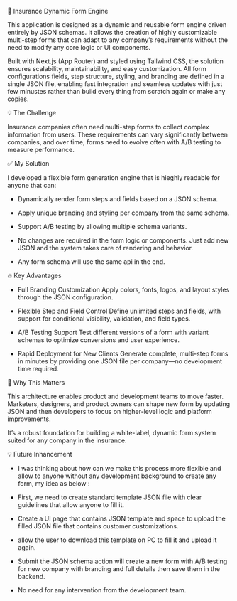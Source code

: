 📄 Insurance Dynamic Form Engine

This application is designed as a dynamic and reusable form engine driven entirely by JSON schemas. It allows the creation of highly customizable multi-step forms that can adapt to any company’s requirements without the need to modify any core logic or UI components.

Built with Next.js (App Router) and styled using Tailwind CSS, the solution ensures scalability, maintainability, and easy customization. All form configurations fields, step structure, styling, and branding are defined in a single JSON file, enabling fast integration and seamless updates with just few minustes rather than build every thing from scratch again or make any copies.

💡 The Challenge

Insurance companies often need multi-step forms to collect complex information from users. These requirements can vary significantly between companies, and over time, forms need to evolve often with A/B testing to measure performance.

✅ My Solution

I developed a flexible form generation engine that is hieghly readable for anyone that can:

- Dynamically render form steps and fields based on a JSON schema.

- Apply unique branding and styling per company from the same schema.

- Support A/B testing by allowing multiple schema variants.

- No changes are required in the form logic or components. Just add new JSON and the system takes care of rendering and behavior.

- Any form schema will use the same api in the end.

🔥 Key Advantages

- Full Branding Customization
Apply colors, fonts, logos, and layout styles through the JSON configuration.

- Flexible Step and Field Control
Define unlimited steps and fields, with support for conditional visibility, validation, and field types.

- A/B Testing Support
Test different versions of a form with variant schemas to optimize conversions and user experience.

- Rapid Deployment for New Clients
Generate complete, multi-step forms in minutes by providing one JSON file per company—no development time required.

🚀 Why This Matters

This architecture enables product and development teams to move faster. Marketers, designers, and product owners can shape new form by updating JSON and then developers to focus on higher-level logic and platform improvements.

It’s a robust foundation for building a white-label, dynamic form system suited for any company in the insurance.

💡 Future Inhancement 

- I was thinking about how can we make this process more flexible and allow to anyone without any development background to create any form, my idea as below :

- First, we need to create standard template JSON file with clear guidelines that allow anyone to fill it.

- Create a UI page that contains JSON template and space to upload the filled JSON file that contains customer customizations.

- allow the user to download this template on PC to fill it and upload it again.

- Submit the JSON schema action will create a new form with A/B testing for new company with branding and full details then save them in the backend.

- No need for any intervention from the development team.
